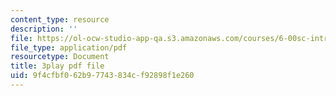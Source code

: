 ```yaml
---
content_type: resource
description: ''
file: https://ol-ocw-studio-app-qa.s3.amazonaws.com/courses/6-00sc-introduction-to-computer-science-and-programming-spring-2011/9f4cfbf062b97743834cf92898f1e260_B8is52oxHBw.pdf
file_type: application/pdf
resourcetype: Document
title: 3play pdf file
uid: 9f4cfbf0-62b9-7743-834c-f92898f1e260
---
```

